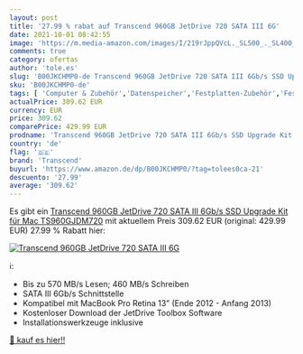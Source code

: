 ```yaml
---
layout: post
title: '27.99 % rabat auf Transcend 960GB JetDrive 720 SATA III 6G'
date: 2021-10-01 08:42:55
image: 'https://m.media-amazon.com/images/I/219rJppQVcL._SL500_._SL400_.jpg'
comments: true
category: ofertas
author: 'tole.es'
slug: 'B00JKCHMP0-de Transcend 960GB JetDrive 720 SATA III 6Gb/s SSD Upgrade...'
sku: 'B00JKCHMP0-de'
tags: [ 'Computer & Zubehör','Datenspeicher','Festplatten-Zubehör','Festplattenrahmen & -gehäuse','Interne SSD','Interner Speicher','Zubehör','transcend', ]
actualPrice: 309.62 EUR
currency: EUR
price: 309.62
comparePrice: 429.99 EUR
prodname: 'Transcend 960GB JetDrive 720 SATA III 6Gb/s SSD Upgrade Kit für Mac TS960GJDM720'
country: 'de'
flag: '🇩🇪'
brand: 'Transcend'
buyurl: 'https://www.amazon.de/dp/B00JKCHMP0/?tag=tolees0ca-21'
descuento: '27.99'
average: '309.62'
---
```


Es gibt ein [Transcend 960GB JetDrive 720 SATA III 6Gb/s SSD Upgrade Kit für Mac TS960GJDM720](https://www.amazon.de/dp/B00JKCHMP0/?tag=tolees0ca-21) mit aktuellem Preis 309.62 EUR (original: 429.99 EUR) 27.99 % Rabatt hier:

[![Transcend 960GB JetDrive 720 SATA III 6G](https://m.media-amazon.com/images/I/219rJppQVcL._SL500_._SL400_.jpg)](https://www.amazon.de/dp/B00JKCHMP0/?tag=tolees0ca-21)

ℹ️:

- Bis zu 570 MB/s Lesen; 460 MB/s Schreiben
- SATA III 6Gb/s Schnittstelle
- Kompatibel mit MacBook Pro Retina 13” (Ende 2012 - Anfang 2013)
- Kostenloser Download der JetDrive Toolbox Software
- Installationswerkzeuge inklusive

[🛒 kauf es hier!!](https://www.amazon.de/dp/B00JKCHMP0/?tag=tolees0ca-21)
